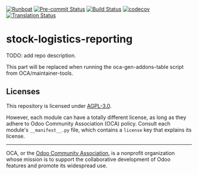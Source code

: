 
[![Runboat](https://img.shields.io/badge/runboat-Try%20me-875A7B.png)](https://runboat.odoo-community.org/builds?repo=OCA/stock-logistics-reporting&target_branch=17.0)
[![Pre-commit Status](https://github.com/OCA/stock-logistics-reporting/actions/workflows/pre-commit.yml/badge.svg?branch=17.0)](https://github.com/OCA/stock-logistics-reporting/actions/workflows/pre-commit.yml?query=branch%3A17.0)
[![Build Status](https://github.com/OCA/stock-logistics-reporting/actions/workflows/test.yml/badge.svg?branch=17.0)](https://github.com/OCA/stock-logistics-reporting/actions/workflows/test.yml?query=branch%3A17.0)
[![codecov](https://codecov.io/gh/OCA/stock-logistics-reporting/branch/17.0/graph/badge.svg)](https://codecov.io/gh/OCA/stock-logistics-reporting)
[![Translation Status](https://translation.odoo-community.org/widgets/stock-logistics-reporting-17-0/-/svg-badge.svg)](https://translation.odoo-community.org/engage/stock-logistics-reporting-17-0/?utm_source=widget)

<!-- /!\ do not modify above this line -->

# stock-logistics-reporting

TODO: add repo description.

<!-- /!\ do not modify below this line -->

<!-- prettier-ignore-start -->

[//]: # (addons)

This part will be replaced when running the oca-gen-addons-table script from OCA/maintainer-tools.

[//]: # (end addons)

<!-- prettier-ignore-end -->

## Licenses

This repository is licensed under [AGPL-3.0](LICENSE).

However, each module can have a totally different license, as long as they adhere to Odoo Community Association (OCA)
policy. Consult each module's `__manifest__.py` file, which contains a `license` key
that explains its license.

----
OCA, or the [Odoo Community Association](http://odoo-community.org/), is a nonprofit
organization whose mission is to support the collaborative development of Odoo features
and promote its widespread use.

